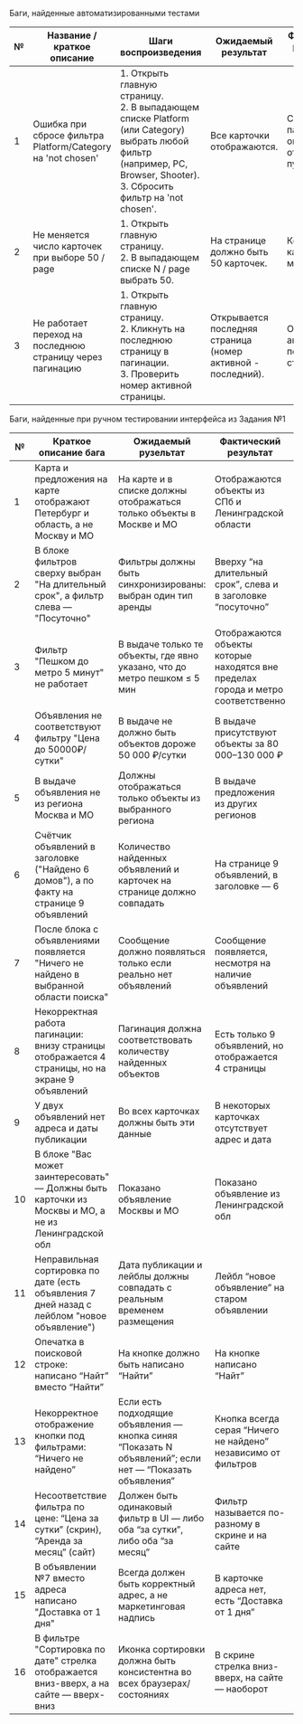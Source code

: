 Баги, найденные автоматизированными тестами

| № | Название / краткое описание                                    | Шаги воспроизведения                                                                                                                                                                    | Ожидаемый результат                                             | Фактический результат / Скриншот        | Статус |
|---|---------------------------------------------------------------|-----------------------------------------------------------------------------------------------------------------------------------------------------------------------------------------|-----------------------------------------------------------------|------------------------------------------|--------|
| 1 | Ошибка при сбросе фильтра Platform/Category на 'not chosen'    | 1. Открыть главную страницу. <br>2. В выпадающем списке Platform (или Category) выбрать любой фильтр (например, PC, Browser, Shooter). <br>3. Сбросить фильтр на 'not chosen'.        | Все карточки отображаются.                                      | Страница падает с ошибкой / отображается пусто.                 | Новый  |
| 2 | Не меняется число карточек при выборе 50 / page                | 1. Открыть главную страницу. <br>2. В выпадающем списке N / page выбрать 50.                                                                                                          | На странице должно быть 50 карточек.                            | Количество карточек не меняется.         | Новый  |
| 3 | Не работает переход на последнюю страницу через пагинацию      | 1. Открыть главную страницу. <br>2. Кликнуть на последнюю страницу в пагинации.<br>3. Проверить номер активной страницы.                        | Открывается последняя страница (номер активной - последний).    | Остаётся активной первая страница.       | Новый  |


Баги, найденные при ручном тестировании интерфейса из Задания №1

| №  | Краткое описание бага                                                                               | Ожидаемый рузельтат                                                                                      | Фактический результат                                                             | Приоритет | Описание |
|----|-----------------------------------------------------------------------------------------------------|----------------------------------------------------------------------------------------------------------|-----------------------------------------------------------------------------------|---|----------|
| 1  | Карта и предложения на карте отображают Петербург и область, а не Москву и МО                       | На карте и в списке должны отображаться только объекты в Москве и МО                                     | Отображаются объекты из СПб и Ленинградской области                               | High |https://skrinshoter.ru/s/150625/iOXKvLfK.jpg?download=1&name=%D0%A1%D0%BA%D1%80%D0%B8%D0%BD%D1%88%D0%BE%D1%82-15-06-2025%2009:19:40.jpg          |
| 2  | В блоке фильтров сверху выбран "На длительный срок", а фильтр слева — "Посуточно"                   | Фильтры должны быть синхронизированы: выбран один тип аренды                                             | Вверху “на длительный срок”, слева и в заголовке “посуточно”                      | High |https://skrinshoter.ru/s/150625/UzSw3Xju.jpg?download=1&name=%D0%A1%D0%BA%D1%80%D0%B8%D0%BD%D1%88%D0%BE%D1%82-15-06-2025%2009:21:35.jpg          |
| 3  | Фильтр "Пешком до метро 5 минут" не работает                                                        | В выдаче только те объекты, где явно указано, что до метро пешком ≤ 5 мин                                | Отображаются объекты которые находятся вне пределах города и метро соответственно | High |          |
| 4  | Объявления не соответствуют фильтру "Цена до 50000₽/сутки"                                          | В выдаче не должно быть объектов дороже 50 000 ₽/сутки                                                   | В выдаче присутствуют объекты за 80 000–130 000 ₽                                 | High |https://skrinshoter.ru/s/150625/EEwiYmBI.jpg?download=1&name=%D0%A1%D0%BA%D1%80%D0%B8%D0%BD%D1%88%D0%BE%D1%82-15-06-2025%2009:45:06.jpg          |
| 5  | В выдаче объявления не из региона Москва и МО                                                       | Должны отображаться только объекты из выбранного региона                                                 | В выдаче предложения из других регионов                                           | High |          |
| 6  | Счётчик объявлений в заголовке ("Найдено 6 домов"), а по факту на странице 9 объявлений             | Количество найденных объявлений и карточек на странице должно совпадать                                  | На странице 9 объявлений, в заголовке — 6                                         | Medium |https://skrinshoter.ru/s/150625/th6dauuO.jpg?download=1&name=%D0%A1%D0%BA%D1%80%D0%B8%D0%BD%D1%88%D0%BE%D1%82-15-06-2025%2009:46:19.jpg          |
| 7  | После блока с объявлениями появляется "Ничего не найдено в выбранной области поиска"                | Сообщение должно появляться только если реально нет объявлений                                           | Сообщение появляется, несмотря на наличие объявлений                              | Medium |https://skrinshoter.ru/s/150625/2ShcHbFq.jpg?download=1&name=%D0%A1%D0%BA%D1%80%D0%B8%D0%BD%D1%88%D0%BE%D1%82-15-06-2025%2009:47:17.jpg          |
| 8  | Некорректная работа пагинации: внизу страницы отображается 4 страницы, но на экране 9 объявлений    | Пагинация должна соответствовать количеству найденных объектов                                           | Есть только 9 объявлений, но отображается 4 страницы                              | Medium |https://skrinshoter.ru/s/150625/7ZbuoTu8.jpg?download=1&name=%D0%A1%D0%BA%D1%80%D0%B8%D0%BD%D1%88%D0%BE%D1%82-15-06-2025%2009:47:58.jpg          |
| 9  | У двух объявлений нет адреса и даты публикации                                                      | Во всех карточках должны быть эти данные                                                                 | В некоторых карточках отсутствует адрес и дата                                    | Medium |https://skrinshoter.ru/s/150625/mLeIFEDB.jpg?download=1&name=%D0%A1%D0%BA%D1%80%D0%B8%D0%BD%D1%88%D0%BE%D1%82-15-06-2025%2009:49:12.jpg          |
| 10 | В блоке "Вас может заинтересовать" — Должны быть карточки из Москвы и МО, а не из Ленинградской обл | Показано объявление Москвы и МО                                                                          | Показано объявление из Ленинградской обл                                          | Medium  |
| 11 | Неправильная сортировка по дате (есть объявления 7 дней назад с лейблом "новое объявление")         | Дата публикации и лейблы должны совпадать с реальным временем размещения                                 | Лейбл “новое объявление” на старом объявлении                                     | Medium |https://skrinshoter.ru/s/150625/EKRJK7Nl.jpg?download=1&name=%D0%A1%D0%BA%D1%80%D0%B8%D0%BD%D1%88%D0%BE%D1%82-15-06-2025%2009:55:29.jpg          |
| 12 | Опечатка в поисковой строке: написано “Найт” вместо “Найти”                                         | На кнопке должно быть написано “Найти”                                                                   | На кнопке написано “Найт”                                                         | Medium |https://skrinshoter.ru/s/150625/EtypBDVB.jpg?download=1&name=%D0%A1%D0%BA%D1%80%D0%B8%D0%BD%D1%88%D0%BE%D1%82-15-06-2025%2009:56:09.jpg          |
| 13 | Некорректное отображение кнопки под фильтрами: “Ничего не найдено”                                  | Если есть подходящие объявления — кнопка синяя “Показать N объявлений”; если нет — “Показать объявления” | Кнопка всегда серая “Ничего не найдено” независимо от фильтров                    | Medium |https://skrinshoter.ru/s/150625/PEwFYGFO.jpg?download=1&name=%D0%A1%D0%BA%D1%80%D0%B8%D0%BD%D1%88%D0%BE%D1%82-15-06-2025%2010:01:17.jpg          |
| 14 | Несоответствие фильтра по цене: “Цена за сутки” (скрин), “Аренда за месяц” (сайт)                   | Должен быть одинаковый фильтр в UI — либо оба “за сутки”, либо оба “за месяц”                            | Фильтр называется по-разному в скрине и на сайте                                  | Medium |          |
| 15 | В объявлении №7 вместо адреса написано "Доставка от 1 дня"                                          | Всегда должен быть корректный адрес, а не маркетинговая надпись                                          | В карточке адреса нет, есть “Доставка от 1 дня”                                   | Low |https://skrinshoter.ru/s/150625/CmRXS9eX.jpg?download=1&name=%D0%A1%D0%BA%D1%80%D0%B8%D0%BD%D1%88%D0%BE%D1%82-15-06-2025%2010:02:57.jpg          |
| 16 | В фильтре "Сортировка по дате" стрелка отображается вниз-вверх, а на сайте — вверх-вниз             | Иконка сортировки должна быть консистентна во всех браузерах/состояниях                                  | В скрине стрелка вниз-вверх, на сайте — наоборот                                  | Low |          |
